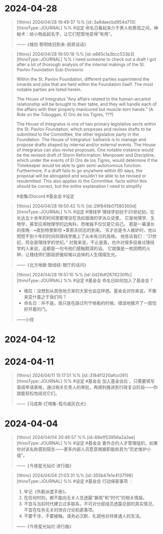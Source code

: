 
# 2024-04-28
> [!thino] 2024/04/28 19:49:37 %% [id::3a8daecbd954d713] [thinoType::JOURNAL] %%
> #设定 命名日看起来介于男人和男孩之间，神秘术：给小物品起名字，让它们短暂地变得“有用”。
> 
> ——《维拉·黎明依旧到来-厨房谈话》


> [!thino] 2024/04/28 19:50:18 %% [id::e865c1a3bcc533b3] [thinoType::JOURNAL] %%
> I need someone to check out a draft I got after a lot of thorough analysis of the internal makings of the St. Pavlov Foundation
> Sub-Divisions
> 
> Within the St. Pavlov Foundation, different parties superintend the innards and jobs that are held within the Foundation itself. The most notable parties are listed herein.
> 
> The House of Integratus
> “Any affairs related to the human-arcanist relationship will be brought to their table, and they will handle each of the affairs with their properly manicured but muscle-torn hands.” (A Ride on the Toboggan, El Oro de los Tigres, ???)
> 
> The House of Integratus is one of two primary legislative sects within the St. Pavlov Foundation, which proposes and revises drafts to be submitted to the Committee, the other legislative party in the Foundation. The House of Integratus’ bailiwick is to manage and propose drafts shaped by internal and/or external events. The House of Integratus can also revise proposals. One notable instance would be the revised draft of Storm Reformation: Manpower and Discipline, which under the events of El Oro de los Tigres, would determine if the Timekeeper would be able to gain semi-autonomous function. Furthermore, if a draft fails to go anywhere within 60 days, the proposal will be abrogated and wouldn’t be able to be revised or resubmitted. This also applies to the Committee.
> facts within this should be correct, but the entire explanation I need to simplify
> 
> #收集/Discord #基金会 #设定 

> [!thino] 2024/04/28 19:50:42 %% [id::29f849b07580300d] [thinoType::JOURNAL] %%
> #设定 #理线学 理线学初创于20世纪初，在长达五十余年的时间里都埋没在浩如烟海的学派众说里。
> 它是地理学、生物学，甚至应用物理学的边角料，而唯独不仅仅是它自己。
> 那是一幕漫长的夜晚⋯•直到特里斯坦 •莱索夫同志的到来。
> 天才总是令人嫉妒的，他以短短不到十年的时间将理线学推上了从未有过的高峰。
> 他告诉我们：“21世纪，将会是理线学的世纪。”
> 对我来说，不止是我，也许对很多投身过理线学的人来说，这都是一句令他们感触颇深的话。
> 它就像是一枚阴燃的火种，让理线师们那段骄傲却难以追悼的人生熠熠生光。
> 
> ——《北方哨歌·银线结-银厅的诘问》

> [!thino] 2024/04/28 19:51:10 %% [id::0d26df2678230ffc] [thinoType::JOURNAL] %%
> #设定 #基金会 命名日如何加入了基金会？
> 
> - 维拉：没想到从其他地方来的大家也会这样想。基金会对你来说，不像来亚什基之于我们吗？
> - 命名日：并不是。我只是在路过列宁格勒的时候，错误地推开了一扇恰好开着的门。
> 
> ——小径

# 2024-04-12



# 2024-04-11
> [!thino] 2024/04/11 15:17:51 %% [id::3184f1220afcc081] [thinoType::JOURNAL] %%
> #设定 #基金会 加入基金会后 ，只需要填写查阅申请表格，通过相关负责人的审批，再顺利推进到行政复议阶段——你就能轻松地阅览它们。
> 
> ——《马库斯·灯塔集-孤鸟或灰白犬》


# 2024-04-04
> [!thino] 2024/04/04 20:46:57 %% [id::68e1f53956a2a3ae] [thinoType::JOURNAL] %%
> #设定 #基金会 委外合约人才管理组织。如果你对该名称感到陌生——更多内部人员愿意根据职能称其为“历史维护小组”。
> 
> ——《今夜星光灿烂·进行曲》


> [!thino] 2024/04/04 21:03:31 %% [id::355b47e1e4137f98] [thinoType::JOURNAL] %%
> #设定 #基金会 行动保密事项 ：
> 
> 1. 牢记《外勤派遣手册》。
> 2. 在任何时刻，都不能向无关人员透露“暴雨”和“时代”的相关情报。
> 3. 不宜与当前时代建立过多联系，不可对分部成员透露总部的真实情况，不宜在任务无关的场合讨论机密事项。
> 4. 不要干涉，不要接触，请务必沉默、礼貌地对待普通人的生活。
> 
> ——《今夜星光灿烂·进行曲》
